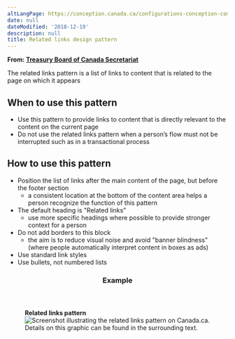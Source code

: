 ```yaml
---
altLangPage: https://conception.canada.ca/configurations-conception-communes/liens-connexes.html
date: null
dateModified: '2018-12-19'
description: null
title: Related links design pattern
---
```



<div>
 <p class="gc-byline">
  <strong>
   From:
   <a href="https://www.canada.ca/en/treasury-board-secretariat.html">
    Treasury Board of Canada Secretariat
   </a>
  </strong>
 </p>
 <section>
  <p>
   The related links pattern is a list of links to content that is related to the page on which it appears
  </p>
  <section>
   <h2>
    When to use this pattern
   </h2>
   <ul>
    <li>
     Use this pattern to provide links to content that is directly relevant to the content on the current page
    </li>
    <li>
     Do not use the related links pattern when a person’s flow must not be interrupted such as in a transactional process
    </li>
   </ul>
  </section>
  <section>
   <h2>
    How to use this pattern
   </h2>
   <ul>
    <li>
     Position the list of links after the main content of the page, but before the footer section
     <ul>
      <li>
       a consistent location at the bottom of the content area helps a person recognize the function of this pattern
      </li>
     </ul>
    </li>
    <li>
     The default heading is "Related links"
     <ul>
      <li>
       use more specific headings where possible to provide stronger context for a person
      </li>
     </ul>
    </li>
    <li>
     Do not add borders to this block
     <ul>
      <li>
       the aim is to reduce visual noise and avoid "banner blindness" (where people automatically interpret content in boxes as ads)
      </li>
     </ul>
    </li>
    <li>
     Use standard link styles
    </li>
    <li>
     Use bullets, not numbered lists
    </li>
   </ul>
  </section>
  <section class="panel panel-primary">
   <header class="panel-heading">
    <h3 class="panel-title">
     Example
    </h3>
   </header>
   <div class="panel-body">
    <figure class="mrgn-bttm-sm">
     <figcaption class="text-center">
      <b>
       Related links pattern
      </b>
     </figcaption>
     <img alt="Screenshot illustrating the related links pattern on Canada.ca. Details on this graphic can be found in the surrounding text." class="img-responsive center-block" src="https://www.canada.ca/content/dam/tbs-sct/images/government-communications/canada-content-style-guide/related-links-pattern-eng.jpg"/>
    </figure>
   </div>
  </section>
 </section>
</div>




